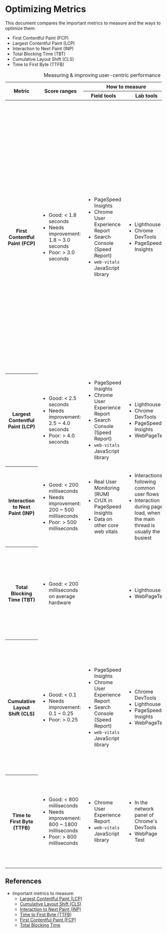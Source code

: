 # Optimizing Metrics

This document compares the important metrics to measure and the ways to optimize them:

* First Contentful Paint (FCP)
* Largest Contentful Paint (LCP)
* Interaction to Next Paint (INP)
* Total Blocking Time (TBT)
* Cumulative Layout Shift (CLS)
* Time to First Byte (TTFB)

<table>
    <caption>Measuring & improving user-centric performance metrics</caption>
    <thead>
        <tr>
            <th rowspan="2">Metric</th>
            <th rowspan="2">Score ranges</th>
            <th colspan="2">How to measure</th>
            <th rowspan="2">How to improve</th>
        </tr>
        <tr>
            <th>Field tools</th>
            <th>Lab tools</th>
        </tr>
    </thead>
    <tbody>
        <tr>
            <th>First Contentful Paint (FCP)</th>
            <td>
                <ul>
                    <li>Good: < 1.8 seconds</li>
                    <li>Needs improvement: 1.8 ~ 3.0 seconds</li>
                    <li>Poor: > 3.0 seconds</li>
                </ul>
            </td>
            <td>
                <ul>
                    <li>PageSpeed Insights</li>
                    <li>Chrome User Experience Report</li>
                    <li>Search Console (Speed Report)</li>
                    <li><code>web-vitals</code> JavaScript library</li>
                </ul>
            </td>
            <td>
                <ul>
                    <li>Lighthouse</li>
                    <li>Chrome DevTools</li>
                    <li>PageSpeed Insights</li>
                </ul>
            </td>
            <td>
                <ul>
                    <li>Eliminate render-blocking resources</li>
                    <li>Minify CSS</li>
                    <li>Remove unused CSS</li>
                    <li>Remove unused JavaScript</li>
                    <li>Preconnect to required origins</li>
                    <li>Reduce server response times (TTFB)</li>
                    <li>Avoid multiple page redirects</li>
                    <li>Preload key requests</li>
                    <li>Avoid enormous network payloads</li>
                    <li>Serve static assets with an efficient cache policy</li>
                    <li>Avoid an excessive DOM size</li>
                    <li>Minimize critical request depth</li>
                    <li>Ensure text remains visible during webfont load</li>
                    <li>Keep request counts low and transfer sizes small</li>
                </ul>
            </td>
        </tr>
        <tr>
            <th>Largest Contentful Paint (LCP)</th>
            <td>
                <ul>
                    <li>Good: < 2.5 seconds</li>
                    <li>Needs improvement: 2.5 ~ 4.0 seconds</li>
                    <li>Poor: > 4.0 seconds</li>
                </ul>
            </td>
            <td>
                <ul>
                    <li>PageSpeed Insights</li>
                    <li>Chrome User Experience Report</li>
                    <li>Search Console (Speed Report)</li>
                    <li><code>web-vitals</code> JavaScript library</li>
                </ul>
            </td>
            <td>
                <ul>
                    <li>Lighthouse</li>
                    <li>Chrome DevTools</li>
                    <li>PageSpeed Insights</li>
                    <li>WebPageTest</li>
                </ul>
            </td>
            <td>
                <ul>
                    <li>Eliminate resource load delay</li>
                    <li>Eliminate element render delay</li>
                    <li>Reduce resource load time</li>
                    <li>Reduce time to first byte</li>
                </ul>
            </td>
        </tr>
        <tr>
            <th>Interaction to Next Paint (INP)</th>
            <td>
                <ul>
                    <li>Good: < 200 milliseconds</li>
                    <li>Needs improvement: 200 ~ 500 milliseconds</li>
                    <li>Poor: > 500 milliseconds</li>
                </ul>
            </td>
            <td>
                <ul>
                    <li>Real User Monitoring (RUM)</li>
                    <li>CrUX in PageSpeed Insights</li>
                    <li>Data on other core web vitals</li>
                </ul>
            </td>
            <td>
                <ul>
                    <li>Interactions following common user flows</li>
                    <li>Interaction during page load, when the main thread is usually the busiest</li>
                </ul>
            </td>
            <td>
                <ul>
                    <li>Identify and reduce input delay</li>
                    <li>Optimize event callbacks</li>
                    <li>Minimize presentation delay</li>
                </ul>
            </td>
        </tr>
        <tr>
            <th>Total Blocking Time (TBT)</th>
            <td>
                <ul>
                    <li>Good: < 200 milliseconds on average hardware</li>
                </ul>
            </td>
            <td>
            </td>
            <td>
                <ul>
                    <li>Lighthouse</li>
                    <li>WebPageTest</li>
                </ul>
            </td>
            <td>
                <ul>
                    <li>Reduce the impact of third-party code</li>
                    <li>Reduce JavaScript execution time</li>
                    <li>Minimize main thread work</li>
                    <li>Keep request counts low and transfer sizes small</li>
                </ul>
            </td>
        </tr>
        <tr>
            <th>Cumulative Layout Shift (CLS)</th>
            <td>
                <ul>
                    <li>Good: < 0.1</li>
                    <li>Needs improvement: 0.1 ~ 0.25</li>
                    <li>Poor: > 0.25</li>
                </ul>
            </td>
            <td>
                <ul>
                    <li>PageSpeed Insights</li>
                    <li>Chrome User Experience Report</li>
                    <li>Search Console (Speed Report)</li>
                    <li><code>web-vitals</code> JavaScript library</li>
                </ul>
            </td>
            <td>
                <ul>
                    <li>Chrome DevTools</li>
                    <li>Lighthouse</li>
                    <li>PageSpeed Insights</li>
                    <li>WebPageTest</li>
                </ul>
            </td>
            <td>
                <ul>
                    <li>Understand the common causes of layout shifts:</li>
                    <ul>
                        <li>Images without dimensions</li>
                        <li>Ads, embeds, and other late-loaded content</li>
                        <li>Animations</li>
                        <li>Web fonts</li>
                    </ul>
                    <li>Make your pages eligible for the bfcache</li>
                </ul>
            </td>
        </tr>
        <tr>
            <th>Time to First Byte (TTFB)</th>
            <td>
                <ul>
                    <li>Good: < 800 milliseconds</li>
                    <li>Needs improvement: 800 ~ 1800 milliseconds</li>
                    <li>Poor: > 800 milliseconds</li>
                </ul>
            </td>
            <td>
                <ul>
                    <li>Chrome User Experience Report</li>
                    <li><code>web-vitals</code> JavaScript library</li>
                </ul>
            </td>
            <td>
                <ul>
                    <li>In the network panel of Chrome's DevTools</li>
                    <li>WebPage Test</li>
                </ul>
            </td>
            <td>
                <ul>
                    <li>Reduce the impact of third-party code</li>
                    <li>Reduce JavaScript execution time</li>
                    <li>Minimize main thread work</li>
                    <li>Keep request counts low and transfer sizes small</li>
                </ul>
            </td>
        </tr>
    </tbody>
</table>

## References

* Important metrics to measure:
    * [Largest Contentful Paint (LCP)](https://web.dev/articles/lcp)
    * [Cumulative Layout Shift (CLS)](https://web.dev/articles/cls)
    * [Interaction to Next Paint (INP)](https://web.dev/articles/inp)
    * [Time to First Byte (TTFB)](https://web.dev/articles/ttfb)
    * [First Contentful Paint (FCP)](https://web.dev/articles/fcp)
    * [Total Blocking Time](https://web.dev/articles/tbt)
